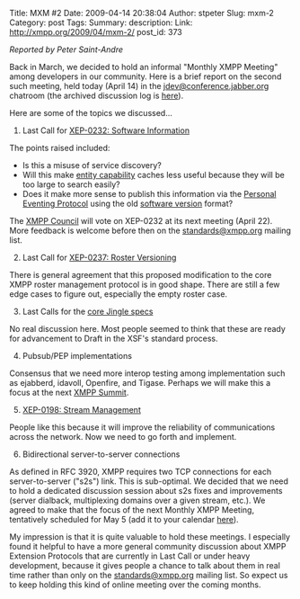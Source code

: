 Title: MXM #2
Date: 2009-04-14 20:38:04
Author: stpeter
Slug: mxm-2
Category: post
Tags: 
Summary: description:
Link: http://xmpp.org/2009/04/mxm-2/
post_id: 373


_Reported by Peter Saint-Andre_

Back in March, we decided to hold an informal "Monthly XMPP Meeting" among developers in our community. Here is a brief report on the second such meeting, held today (April 14) in the [jdev@conference.jabber.org](xmpp:jdev@conference.jabber.org?join) chatroom (the archived discussion log is [here](http://logs.jabber.org/jdev@conference.jabber.org/2009-04-14.html#14:06:45)).

Here are some of the topics we discussed...

1. Last Call for [XEP-0232: Software Information](/extensions/xep-0232.html)

The points raised included:

* Is this a misuse of service discovery?
* Will this make [entity capability](/extensions/xep-0115.html) caches less useful because they will be too large to search easily?
* Does it make more sense to publish this information via the [Personal Eventing Protocol](/extensions/xep-0163.html) using the old [software version](http://xmpp.org/extensions/xep-0092.html) format?

The [XMPP Council](/council/) will vote on XEP-0232 at its next meeting (April 22). More feedback is welcome before then on the [standards@xmpp.org](http://mail.jabber.org/mailman/listinfo/standards) mailing list.

2. Last Call for [XEP-0237: Roster Versioning](/extensions/xep-0237.html)

There is general agreement that this proposed modification to the core XMPP roster management protocol is in good shape. There are still a few edge cases to figure out, especially the empty roster case.

3. Last Calls for the [core Jingle specs](/tech/jingle.shtml)

No real discussion here. Most people seemed to think that these are ready for advancement to Draft in the XSF's standard process.

4. Pubsub/PEP implementations

Consensus that we need more interop testing among implementation such as ejabberd, idavoll, Openfire, and Tigase. Perhaps we will make this a focus at the next [XMPP Summit](/summit/).

5. [XEP-0198: Stream Management](/extensions/xep-0198.html)

People like this because it will improve the reliability of communications across the network. Now we need to go forth and implement.

6. Bidirectional server-to-server connections

As defined in RFC 3920, XMPP requires two TCP connections for each server-to-server ("s2s") link. This is sub-optimal. We decided that we need to hold a dedicated discussion session about s2s fixes and improvements (server dialback, multiplexing domains over a given stream, etc.). We agreed to make that the focus of the next Monthly XMPP Meeting, tentatively scheduled for May 5 (add it to your calendar [here](/xsf/XSF.ics)).

My impression is that it is quite valuable to hold these meetings. I especially found it helpful to have a more general community discussion about XMPP Extension Protocols that are currently in Last Call or under heavy development, because it gives people a chance to talk about them in real time rather than only on the standards@xmpp.org mailing list. So expect us to keep holding this kind of online meeting over the coming months.
